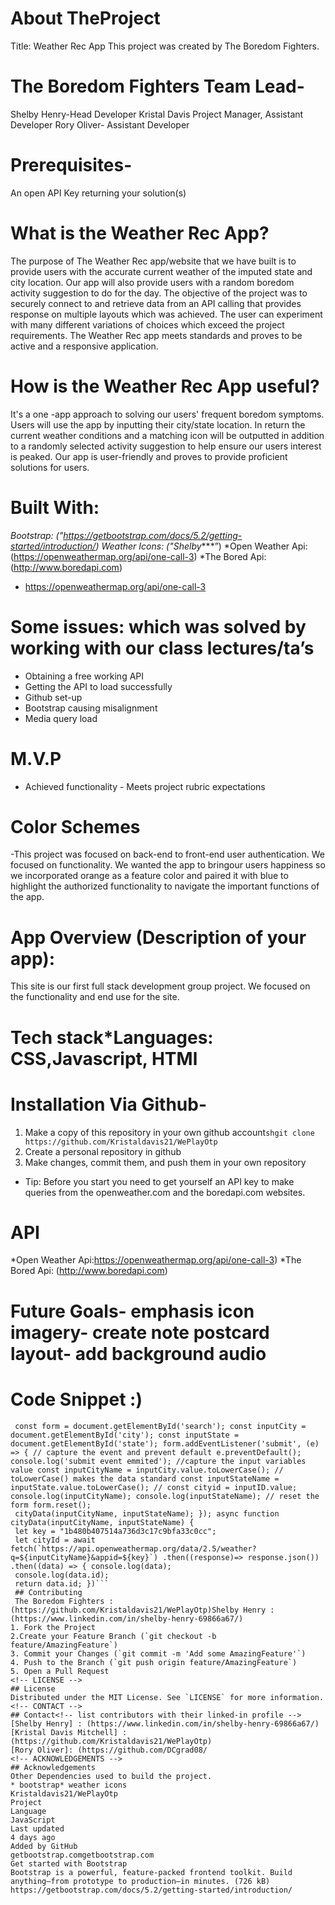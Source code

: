 # About TheProject
Title: Weather Rec App
This project was created by The Boredom Fighters.
# The Boredom Fighters Team Lead-
Shelby Henry-Head Developer
Kristal Davis Project Manager, Assistant Developer
Rory Oliver- Assistant Developer
# Prerequisites-
 An open API Key returning your solution(s)
# What is the Weather Rec App?
The purpose of The Weather Rec app/website that we have built is to provide
users with the accurate current weather of the imputed state and city location.
Our app will also provide users with a random boredom activity suggestion to do
for the day.
The objective of the project was to securely connect to and retrieve
data from an API calling that provides response on multiple layouts which was achieved.
The user can experiment with many different variations of choices which exceed the project
requirements. The Weather Rec app meets standards and proves to be active and a responsive
 application.
# How is the Weather Rec App useful?
It's a one -app approach to solving our users' frequent boredom symptoms.
Users will use the app by inputting their city/state location. In return the
current weather conditions and a matching icon will be outputted in addition to
a randomly selected activity suggestion to help ensure our users interest is peaked.
Our app is user-friendly and proves to provide proficient solutions for users.
# Built With:
 *Bootstrap: ("https://getbootstrap.com/docs/5.2/getting-started/introduction/)
 *Weather Icons: ("Shelby*****”)
 *Open Weather Api: (https://openweathermap.org/api/one-call-3)
 *The Bored Api: (http://www.boredapi.com)
 * https://openweathermap.org/api/one-call-3
# Some issues: which was solved by working with our class lectures/ta’s
- Obtaining a free working API
- Getting the API to load successfully
- Github set-up
- Bootstrap causing misalignment
- Media query load
# M.V.P
- Achieved functionality - Meets project rubric expectations
# Color Schemes
-This project was focused on back-end to front-end user authentication.
 We focused on functionality. We wanted the app to bringour users happiness
so we incorporated orange as a feature color and paired it with blue to highlight
the authorized functionality to navigate the important functions of the app.
# App Overview (Description of your app):
This site is our first full stack development group project.
We focused on the functionality and end use for the site.
# Tech stack*Languages: CSS,Javascript, HTMl
# Installation Via Github-
1. Make a copy of this repository in your own github account```shgit clone https://github.com/Kristaldavis21/WePlayOtp```
2. Create a personal repository in github
3. Make changes, commit them, and push them in your own repository
- Tip: Before you start you need to get yourself an API key to make queries from the openweather.com and the boredapi.com websites.
# API
*Open Weather Api:https://openweathermap.org/api/one-call-3)
*The Bored Api: (http://www.boredapi.com)
# Future Goals- emphasis icon imagery- create note postcard layout- add background audio
# Code Snippet :)
```jsfunction main() {
 const form = document.getElementById('search'); const inputCity = document.getElementById('city'); const inputState = document.getElementById('state'); form.addEventListener('submit', (e) => { // capture the event and prevent default e.preventDefault(); console.log('submit event emmited'); //capture the input variables value const inputCityName = inputCity.value.toLowerCase(); // toLowerCase() makes the data standard const inputStateName = inputState.value.toLowerCase(); // const cityid = inputID.value; console.log(inputCityName); console.log(inputStateName); // reset the form form.reset();
 cityData(inputCityName, inputStateName); }); async function cityData(inputCityName, inputStateName) {
 let key = "1b480b407514a736d3c17c9bfa33c0cc";
 let cityId = await fetch(`https://api.openweathermap.org/data/2.5/weather?q=${inputCityName}&appid=${key}`) .then((response)=> response.json()) .then((data) => { console.log(data);
 console.log(data.id);
 return data.id; })```
 ## Contributing
 The Boredom Fighters : (https://github.com/Kristaldavis21/WePlayOtp)Shelby Henry : (https://www.linkedin.com/in/shelby-henry-69866a67/)
1. Fork the Project
2.Create your Feature Branch (`git checkout -b feature/AmazingFeature`)
3. Commit your Changes (`git commit -m 'Add some AmazingFeature'`)
4. Push to the Branch (`git push origin feature/AmazingFeature`)
5. Open a Pull Request
<!-- LICENSE -->
## License
Distributed under the MIT License. See `LICENSE` for more information.
<!-- CONTACT -->
## Contact<!-- list contributors with their linked-in profile -->
[Shelby Henry] : (https://www.linkedin.com/in/shelby-henry-69866a67/)
[Kristal Davis Mitchell] : (https://github.com/Kristaldavis21/WePlayOtp)
[Rory Oliver]: (https://github.com/DCgrad08/
<!-- ACKNOWLEDGEMENTS -->
## Acknowledgements
Other Dependencies used to build the project.
* bootstrap* weather icons
Kristaldavis21/WePlayOtp
Project
Language
JavaScript
Last updated
4 days ago
Added by GitHub
getbootstrap.comgetbootstrap.com
Get started with Bootstrap
Bootstrap is a powerful, feature-packed frontend toolkit. Build anything—from prototype to production—in minutes. (726 kB)
https://getbootstrap.com/docs/5.2/getting-started/introduction/








